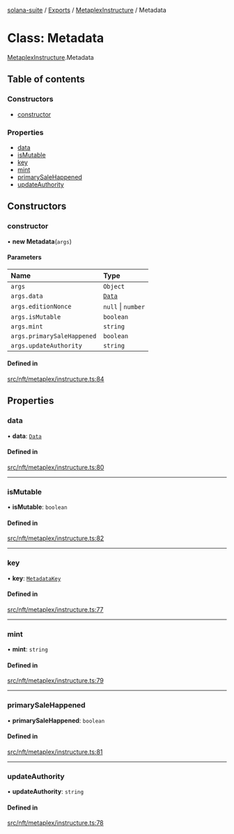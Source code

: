 [solana-suite](../README.md) / [Exports](../modules.md) / [MetaplexInstructure](../modules/MetaplexInstructure.md) / Metadata

# Class: Metadata

[MetaplexInstructure](../modules/MetaplexInstructure.md).Metadata

## Table of contents

### Constructors

- [constructor](MetaplexInstructure.Metadata.md#constructor)

### Properties

- [data](MetaplexInstructure.Metadata.md#data)
- [isMutable](MetaplexInstructure.Metadata.md#ismutable)
- [key](MetaplexInstructure.Metadata.md#key)
- [mint](MetaplexInstructure.Metadata.md#mint)
- [primarySaleHappened](MetaplexInstructure.Metadata.md#primarysalehappened)
- [updateAuthority](MetaplexInstructure.Metadata.md#updateauthority)

## Constructors

### constructor

• **new Metadata**(`args`)

#### Parameters

| Name | Type |
| :------ | :------ |
| `args` | `Object` |
| `args.data` | [`Data`](MetaplexInstructure.Data.md) |
| `args.editionNonce` | ``null`` \| `number` |
| `args.isMutable` | `boolean` |
| `args.mint` | `string` |
| `args.primarySaleHappened` | `boolean` |
| `args.updateAuthority` | `string` |

#### Defined in

[src/nft/metaplex/instructure.ts:84](https://github.com/fukaoi/solana-suite/blob/6dc9bbe/src/nft/metaplex/instructure.ts#L84)

## Properties

### data

• **data**: [`Data`](MetaplexInstructure.Data.md)

#### Defined in

[src/nft/metaplex/instructure.ts:80](https://github.com/fukaoi/solana-suite/blob/6dc9bbe/src/nft/metaplex/instructure.ts#L80)

___

### isMutable

• **isMutable**: `boolean`

#### Defined in

[src/nft/metaplex/instructure.ts:82](https://github.com/fukaoi/solana-suite/blob/6dc9bbe/src/nft/metaplex/instructure.ts#L82)

___

### key

• **key**: [`MetadataKey`](../enums/MetaplexInstructure.MetadataKey.md)

#### Defined in

[src/nft/metaplex/instructure.ts:77](https://github.com/fukaoi/solana-suite/blob/6dc9bbe/src/nft/metaplex/instructure.ts#L77)

___

### mint

• **mint**: `string`

#### Defined in

[src/nft/metaplex/instructure.ts:79](https://github.com/fukaoi/solana-suite/blob/6dc9bbe/src/nft/metaplex/instructure.ts#L79)

___

### primarySaleHappened

• **primarySaleHappened**: `boolean`

#### Defined in

[src/nft/metaplex/instructure.ts:81](https://github.com/fukaoi/solana-suite/blob/6dc9bbe/src/nft/metaplex/instructure.ts#L81)

___

### updateAuthority

• **updateAuthority**: `string`

#### Defined in

[src/nft/metaplex/instructure.ts:78](https://github.com/fukaoi/solana-suite/blob/6dc9bbe/src/nft/metaplex/instructure.ts#L78)
